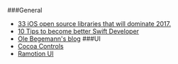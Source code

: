###General
* [33 iOS open source libraries that will dominate 2017.](https://medium.com/app-coder-io/33-ios-open-source-libraries-that-will-dominate-2017-4762cf3ce449#.5op1wwp32)
* [10 Tips to become better Swift Developer](https://medium.com/ios-geek-community/10-tips-to-become-better-swift-developer-a7c2ab6fc0c2#.qtgmlalul)
* [Ole Begemann's blog](https://oleb.net/blog/2016/09/swift-3-ranges/)
###UI
* [Cocoa Controls](https://www.cocoacontrols.com/controls?language=2-swift&platform_id=ios&sort=rating)
* [Ramotion UI](https://github.com/Ramotion)
